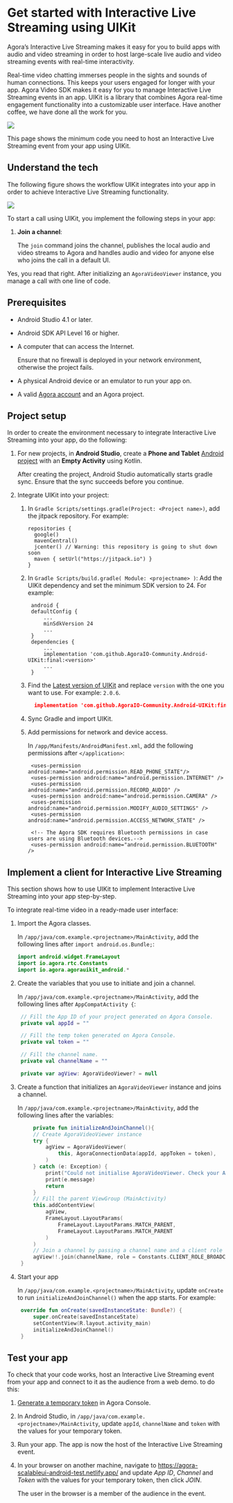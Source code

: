 
# Get started with Interactive Live Streaming using UIKit


Agora’s Interactive Live Streaming makes it easy for you to build apps with audio and video streaming in order to host large-scale live audio and video streaming events with real-time interactivity.

Real-time video chatting immerses people in the sights and sounds of human connections. This keeps your users engaged for longer with your app. Agora Video SDK makes it easy for you to manage Interactive Live Streaming events in an app. UIKit is a library that combines Agora real-time engagement functionality into a customizable user interface. Have another coffee, we have done all the work for you. 

![](images/uikit-ui-android.png)

This page shows the minimum code you need to host an Interactive Live Streaming event from your app using UIKit.

## Understand the tech

The following figure shows the workflow UIKit integrates into your app in order to achieve Interactive Live Streaming functionality.

![](https://web-cdn.agora.io/docs-files/1629250175461)

To start a call using UIKit, you implement the following steps in your app:

1. **Join a channel**:

   The `join` command joins the channel, publishes the local audio and video streams to Agora and handles audio and video for anyone else who joins the call in a default UI. 


Yes, you read that right. After initializing an `AgoraVideoViewer` instance, you manage a call with one line of code. 


## Prerequisites

- Android Studio 4.1 or later.
- Android SDK API Level 16 or higher.
- A computer that can access the Internet. 

    Ensure that no firewall is deployed in your network environment, otherwise the project fails.

- A physical Android device or an emulator to run your app on.  
- A valid [Agora account](https://docs.agora.io/en/Agora%20Platform/sign_in_and_sign_up) and an Agora project.

## Project setup

In order to create the environment necessary to integrate Interactive Live Streaming into your app, do the following:

1. For new projects, in **Android Studio**, create a **Phone and Tablet** [Android project](https://developer.android.com/studio/projects/create-project) with an **Empty Activity** using Kotlin.

   After creating the project, Android Studio automatically starts gradle sync. Ensure that the sync succeeds before you continue.

1. Integrate UIKit into your project:

   1. In `Gradle Scripts/settings.gradle(Project: <Project name>)`, add the jitpack repository. For example:
       ```
      repositories {
         google()
         mavenCentral()
         jcenter() // Warning: this repository is going to shut down soon
         maven { setUrl("https://jitpack.io") }
      }
       ```
   2. In `Gradle Scripts/build.gradle( Module: <projectname> )`: Add the UIKit dependency and set the minimum SDK version to 24. For example:  
       ```
        android {
        defaultConfig {
            ...
            minSdkVersion 24
            ...
        }
        dependencies {
            ...
            implementation 'com.github.AgoraIO-Community.Android-UIKit:final:<version>'
            ...
        }

      ```

   3. Find the [Latest version of UIKit](https://jitpack.io/#com.github.AgoraIO-Community/Android-UIKit) and replace `version` with the one you want to use. For example: `2.0.6`. 
      ```json
        implementation 'com.github.AgoraIO-Community.Android-UIKit:final:2.0.6'
      ```
   5. Sync Gradle and import UIKit. 

   6. Add permissions for network and device access.

      In `/app/Manifests/AndroidManifest.xml`, add the following permissions after `</application>`:

      ```
       <uses-permission android:name="android.permission.READ_PHONE_STATE"/>
       <uses-permission android:name="android.permission.INTERNET" />
       <uses-permission android:name="android.permission.RECORD_AUDIO" />
       <uses-permission android:name="android.permission.CAMERA" />
       <uses-permission android:name="android.permission.MODIFY_AUDIO_SETTINGS" />
       <uses-permission android:name="android.permission.ACCESS_NETWORK_STATE" />
   
       <!-- The Agora SDK requires Bluetooth permissions in case users are using Bluetooth devices.-->
       <uses-permission android:name="android.permission.BLUETOOTH" />
      ```
   
## Implement a client for Interactive Live Streaming

This section shows how to use UIKit to implement Interactive Live Streaming into your app step-by-step.

To integrate real-time video in a ready-made user interface:

1. Import the Agora classes.

   In `/app/java/com.example.<projectname>/MainActivity`, add the following lines after `import android.os.Bundle;`:

   ```kotlin
   import android.widget.FrameLayout
   import io.agora.rtc.Constants
   import io.agora.agorauikit_android.*
   ```

2. Create the variables that you use to initiate and join a channel.

   In `/app/java/com.example.<projectname>/MainActivity`, add the following lines after `AppCompatActivity {`:

   ```kotlin
    // Fill the App ID of your project generated on Agora Console.
    private val appId = ""

    // Fill the temp token generated on Agora Console.
    private val token = ""

    // Fill the channel name.
    private val channelName = ""

    private var agView: AgoraVideoViewer? = null
   ```

3. Create a function that initializes an `AgoraVideoViewer` instance and joins a channel.

   In `/app/java/com.example.<projectname>/MainActivity`, add the following lines after the variables:

   ```kotlin
        private fun initializeAndJoinChannel(){
        // Create AgoraVideoViewer instance
        try {
            agView = AgoraVideoViewer(
                this, AgoraConnectionData(appId, appToken = token),
            )
        } catch (e: Exception) {
            print("Could not initialise AgoraVideoViewer. Check your App ID is valid.")
            print(e.message)
            return
        }
        // Fill the parent ViewGroup (MainActivity)
        this.addContentView(
            agView,
            FrameLayout.LayoutParams(
                FrameLayout.LayoutParams.MATCH_PARENT,
                FrameLayout.LayoutParams.MATCH_PARENT
            )
        )
        // Join a channel by passing a channel name and a client role
        agView!!.join(channelName, role = Constants.CLIENT_ROLE_BROADCASTER)
    }
   ```

1. Start your app

   In `/app/java/com.example.<projectname>/MainActivity`, update `onCreate` to run  `initializeAndJoinChannel()` when the app starts. For example:

   ```kotlin
    override fun onCreate(savedInstanceState: Bundle?) {
        super.onCreate(savedInstanceState)
        setContentView(R.layout.activity_main)
        initializeAndJoinChannel()
    }
   ```


## Test your app

To check that your code works, host an Interactive Live Streaming event from your app and connect to it as the audience from a web demo. to do this:

1. [Generate a temporary token](https://docs.agora.io/en/Agora%20Platform/get_appid_token?platform=All#generate-a-temporary-token) in Agora Console.

3. In Android Studio, in `/app/java/com.example.<projectname>/MainActivity`, update `appId`, `channelName` and `token` with the values for your temporary token.

4. Run your app.
   The app is now the host of the Interactive Live Streaming event.

5. In your browser on another machine, navigate to https://agora-scalableui-android-test.netlify.app/ and update _App ID_, _Channel_ and _Token_ with the values for your temporary token, then click *JOIN*.

   The user in the browser is a member of the audience in the event.
